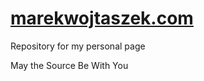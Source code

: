 [marekwojtaszek.com](https://marekwojtaszek.com/)
========================

Repository for my personal page

May the Source Be With You
